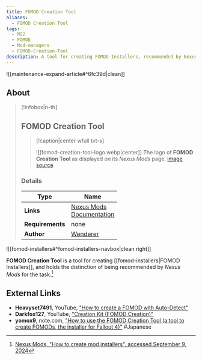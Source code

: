 ```yaml
---
title: FOMOD Creation Tool
aliases:
  - FOMOD Creation Tool
tags:
  - MO2
  - FOMOD
  - Mod-managers
  - FOMOD-Creation-Tool
description: A tool for creating FOMOD Installers, recommended by Nexus Mods.
---
```


![[maintenance-expand-article#^6fc39d|clean]]

## About

> [!infobox|n-th]
> 
> ## FOMOD Creation Tool
> 
> > [!caption|center wfull txt-s]
> > 
> > ![[fomod-creation-tool-logo.webp|center]]
> > The logo of **FOMOD Creation Tool** as displayed on its _Nexus Mods_ page.
> > [image source](https://staticdelivery.nexusmods.com/mods/1151/images/6821-0-1453893047.jpg)
> 
> ### Details
> 
> | Type | Name |
> | --- | --- |
> | **Links** | [Nexus Mods](https://www.nexusmods.com/fallout4/mods/6821)<br>[Documentation](https://www.nexusmods.com/fallout4/mods/6821?tab=docs) |
> | **Requirements** | none |
> | **Author** | [Wenderer](https://www.nexusmods.com/fallout4/users/10324035) |

![[fomod-installers#^fomod-installers-navbox|clean right]]

**FOMOD Creation Tool** is a tool for creating [[fomod-installers|FOMOD Installers]], and holds the distinction of being recommended by _Nexus Mods_ for the task.[^1]

## External Links

- **Heavyset7491**, YouTube, ["How to create a FOMOD with Auto-Detect"](https://youtu.be/uBKZSpuhQAE?si=t8zLOz-UnpV1PmOb)
- **Darkfox127**, YouTube, ["Creation Kit \(FOMOD Creation\)"](https://www.youtube.com/watch?v=rr79YmimJW0)
- **yomox9**, note.com, ["How to use the FOMOD Creation Tool \(a tool to create FOMODs, the installer for Fallout 4\)"](https://note.com/yomox9/n/n817102e74b1e) #Japanese

[^1]: [Nexus Mods, "How to create mod installers", accessed September 9, 2024](https://wiki.nexusmods.com/index.php/How_to_create_mod_installers)